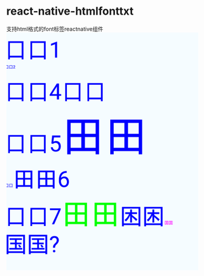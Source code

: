 # react-native-htmlfonttxt
支持html格式的font标签reactnative组件  
![Image text](https://github.com/zt5/react-native-htmlfonttxt/blob/master/%E9%A2%84%E8%A7%88.png)
